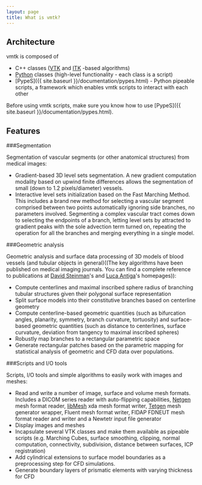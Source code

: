 ```yaml
---
layout: page
title: What is vmtk?
---
```



## Architecture

vmtk is composed of

- C++ classes ([VTK](http://www.vtk.org) and [ITK](http://www.itk.org) -based algorithms)
- [Python](http://www.python.org) classes (high-level functionality - each class is a script)
- [PypeS]({{ site.baseurl }}/documentation/pypes.html) - Python pipeable scripts, a framework which enables vmtk scripts to interact with each other

Before using vmtk scripts, make sure you know how to use [PypeS]({{ site.baseurl }}/documentation/pypes.html).

## Features

###Segmentation 

Segmentation of vascular segments (or other anatomical structures) from medical images:

- Gradient-based 3D level sets segmentation. A new gradient computation modality based on upwind finite differences allows the segmentation of small (down to 1.2 pixels/diameter) vessels.
- Interactive level sets initialization based on the Fast Marching Method. This includes a brand new method for selecting a vascular segment comprised between two points automatically ignoring side branches, no parameters involved. Segmenting a complex vascular tract comes down to selecting the endpoints of a branch, letting level sets by attracted to gradient peaks with the sole advection term turned on, repeating the operation for all the branches and merging everything in a single model.

###Geometric analysis 

Geometric analysis and surface data processing of 3D models of blood vessels (and tubular objects in general)((The key algorithms have been published on medical imaging journals. You can find a complete reference to publications at [David Steinman](http://www.mie.utoronto.ca/labs/bsl/)'s and [Luca Antiga](http://lantiga.github.com)'s homepages)):

- Compute centerlines and maximal inscribed sphere radius of branching tubular structures given their polygonal surface representation
- Split surface models into their constitutive branches based on centerline geometry
- Compute centerline-based geometric quantities (such as bifurcation angles, planarity, symmetry, branch curvature, tortuosity) and surface-based geometric quantities (such as distance to centerlines, surface curvature, deviation from tangency to maximal inscribed spheres)
- Robustly map branches to a rectangular parametric space
- Generate rectangular patches based on the parametric mapping for statistical analysis of geometric and CFD data over populations.

###Scripts and I/O tools 

Scripts, I/O tools and simple algorithms to easily work with images and meshes:

- Read and write a number of image, surface and volume mesh formats. Includes a DICOM series reader with auto-flipping capabilities, [Netgen](http://www.hpfem.jku.at/netgen/) mesh format reader, [libMesh](http://libmesh.sourceforge.net/) xda mesh format writer, [Tetgen](http://wias-berlin.de/software/tetgen/) mesh generator wrapper, Fluent mesh format writer, FIDAP FDNEUT mesh format reader and writer and a Newtetr input file generator
- Display images and meshes
- Incapsulate several VTK classes and make them available as pipeable scripts (e.g. Marching Cubes, surface smoothing, clipping, normal computation, connectivity, subdivision, distance between surfaces, ICP registration)
- Add cylindrical extensions to surface model boundaries as a preprocessing step for CFD simulations.
- Generate boundary layers of prismatic elements with varying thickness for CFD

